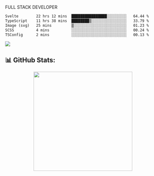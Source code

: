 FULL  STACK DEVELOPER

 <!--START_SECTION:waka-->

```txt
Svelte        22 hrs 12 mins  ████████████████░░░░░░░░░   64.44 %
TypeScript    11 hrs 38 mins  ████████▒░░░░░░░░░░░░░░░░   33.79 %
Image (svg)   25 mins         ▒░░░░░░░░░░░░░░░░░░░░░░░░   01.23 %
SCSS          4 mins          ░░░░░░░░░░░░░░░░░░░░░░░░░   00.24 %
TSConfig      2 mins          ░░░░░░░░░░░░░░░░░░░░░░░░░   00.13 %
```

<!--END_SECTION:waka-->

  <p align="start">
<a href="https://linkedin.com/in/Abhishek">
<img src="https://skillicons.dev/icons?i=cpp,java,python,html,css,js,postgres,mongodb,linux,bash,git,github,react,express,nodejs,nextjs,gcp,docker,vscode,postman,powershell,githubactions,&theme=dark&perline=10" />
</a>
</p>



## 📊 GitHub Stats:

 <div align="center">

 <!-- github streak start -->

<img width=320 src="https://github-readme-streak-stats.herokuapp.com/?user=Abhishek9503&layout=compact"  />

<!-- github streak end -->
